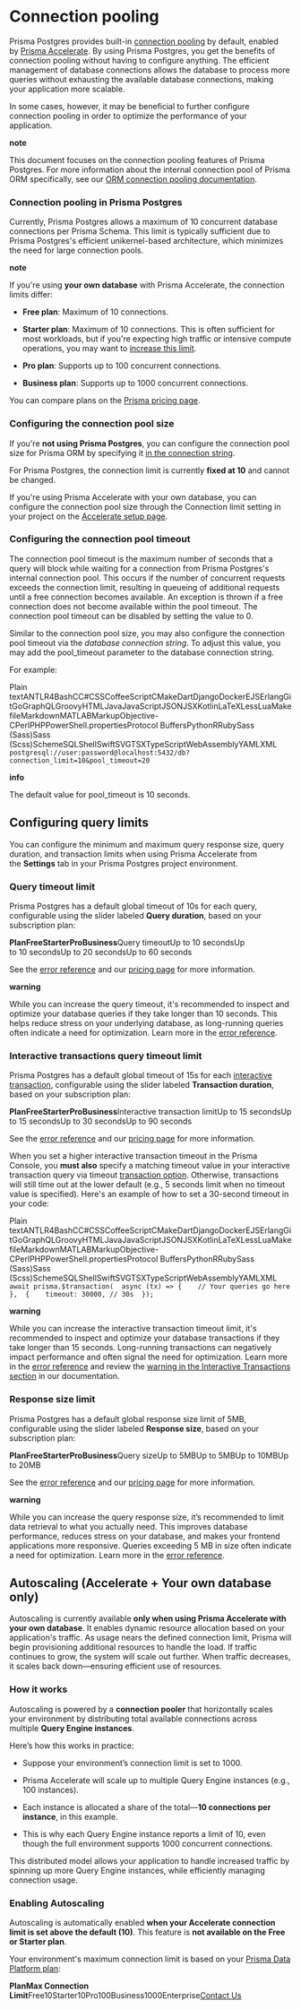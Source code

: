 Connection pooling
==================

Prisma Postgres provides built-in [connection pooling](https://www.prisma.io/dataguide/database-tools/connection-pooling) by default, enabled by [Prisma Accelerate](https://www.prisma.io/docs/accelerate). By using Prisma Postgres, you get the benefits of connection pooling without having to configure anything. The efficient management of database connections allows the database to process more queries without exhausting the available database connections, making your application more scalable.

In some cases, however, it may be beneficial to further configure connection pooling in order to optimize the performance of your application.

**note**

This document focuses on the connection pooling features of Prisma Postgres. For more information about the internal connection pool of Prisma ORM specifically, see our [ORM connection pooling documentation](https://www.prisma.io/docs/orm/prisma-client/setup-and-configuration/databases-connections/connection-pool).

### Connection pooling in Prisma Postgres

Currently, Prisma Postgres allows a maximum of 10 concurrent database connections per Prisma Schema. This limit is typically sufficient due to Prisma Postgres's efficient unikernel-based architecture, which minimizes the need for large connection pools.

**note**

If you're using **your own database** with Prisma Accelerate, the connection limits differ:

*   **Free plan**: Maximum of 10 connections.
    
*   **Starter plan**: Maximum of 10 connections. This is often sufficient for most workloads, but if you're expecting high traffic or intensive compute operations, you may want to [increase this limit](https://www.prisma.io/docs/postgres/database/connection-pooling#configuring-the-connection-pool-size).
    
*   **Pro plan**: Supports up to 100 concurrent connections.
    
*   **Business plan**: Supports up to 1000 concurrent connections.
    

You can compare plans on the [Prisma pricing page](https://www.prisma.io/pricing).

### Configuring the connection pool size

If you're **not using Prisma Postgres**, you can configure the connection pool size for Prisma ORM by specifying it [in the connection string](https://www.prisma.io/docs/orm/prisma-client/setup-and-configuration/databases-connections/connection-pool#setting-the-connection-pool-size).

For Prisma Postgres, the connection limit is currently **fixed at 10** and cannot be changed.

If you're using Prisma Accelerate with your own database, you can configure the connection pool size through the Connection limit setting in your project on the [Accelerate setup page](https://www.prisma.io/docs/accelerate/getting-started).

### Configuring the connection pool timeout

The connection pool timeout is the maximum number of seconds that a query will block while waiting for a connection from Prisma Postgres's internal connection pool. This occurs if the number of concurrent requests exceeds the connection limit, resulting in queueing of additional requests until a free connection becomes available. An exception is thrown if a free connection does not become available within the pool timeout. The connection pool timeout can be disabled by setting the value to 0.

Similar to the connection pool size, you may also configure the connection pool timeout via the _database connection string_. To adjust this value, you may add the pool\_timeout parameter to the database connection string.

For example:

Plain textANTLR4BashCC#CSSCoffeeScriptCMakeDartDjangoDockerEJSErlangGitGoGraphQLGroovyHTMLJavaJavaScriptJSONJSXKotlinLaTeXLessLuaMakefileMarkdownMATLABMarkupObjective-CPerlPHPPowerShell.propertiesProtocol BuffersPythonRRubySass (Sass)Sass (Scss)SchemeSQLShellSwiftSVGTSXTypeScriptWebAssemblyYAMLXML`   postgresql://user:password@localhost:5432/db?connection_limit=10&pool_timeout=20   `

**info**

The default value for pool\_timeout is 10 seconds.

Configuring query limits
------------------------

You can configure the minimum and maximum query response size, query duration, and transaction limits when using Prisma Accelerate from the **Settings** tab in your Prisma Postgres project environment.

### Query timeout limit

Prisma Postgres has a default global timeout of 10s for each query, configurable using the slider labeled **Query duration**, based on your subscription plan:

**PlanFreeStarterProBusiness**Query timeoutUp to 10 secondsUp to 10 secondsUp to 20 secondsUp to 60 seconds

See the [error reference](https://www.prisma.io/docs/postgres/database/api-reference/error-reference#p6004-querytimeout) and our [pricing page](https://www.prisma.io/pricing) for more information.

**warning**

While you can increase the query timeout, it's recommended to inspect and optimize your database queries if they take longer than 10 seconds. This helps reduce stress on your underlying database, as long-running queries often indicate a need for optimization. Learn more in the [error reference](https://www.prisma.io/docs/postgres/database/api-reference/error-reference#p6004-querytimeout).

### Interactive transactions query timeout limit

Prisma Postgres has a default global timeout of 15s for each [interactive transaction](https://www.prisma.io/docs/orm/prisma-client/queries/transactions#interactive-transactions), configurable using the slider labeled **Transaction duration**, based on your subscription plan:

**PlanFreeStarterProBusiness**Interactive transaction limitUp to 15 secondsUp to 15 secondsUp to 30 secondsUp to 90 seconds

See the [error reference](https://www.prisma.io/docs/postgres/database/api-reference/error-reference#p6004-querytimeout) and our [pricing page](https://www.prisma.io/pricing#accelerate) for more information.

When you set a higher interactive transaction timeout in the Prisma Console, you **must also** specify a matching timeout value in your interactive transaction query via timeout [transaction option](https://www.prisma.io/docs/orm/prisma-client/queries/transactions#transaction-options). Otherwise, transactions will still time out at the lower default (e.g., 5 seconds limit when no timeout value is specified). Here's an example of how to set a 30-second timeout in your code:

Plain textANTLR4BashCC#CSSCoffeeScriptCMakeDartDjangoDockerEJSErlangGitGoGraphQLGroovyHTMLJavaJavaScriptJSONJSXKotlinLaTeXLessLuaMakefileMarkdownMATLABMarkupObjective-CPerlPHPPowerShell.propertiesProtocol BuffersPythonRRubySass (Sass)Sass (Scss)SchemeSQLShellSwiftSVGTSXTypeScriptWebAssemblyYAMLXML`   await prisma.$transaction(  async (tx) => {    // Your queries go here  },  {    timeout: 30000, // 30s  });   `

**warning**

While you can increase the interactive transaction timeout limit, it's recommended to inspect and optimize your database transactions if they take longer than 15 seconds. Long-running transactions can negatively impact performance and often signal the need for optimization. Learn more in the [error reference](https://www.prisma.io/docs/postgres/database/api-reference/error-reference#p6004-querytimeout) and review the [warning in the Interactive Transactions section](https://www.prisma.io/docs/orm/prisma-client/queries/transactions#interactive-transactions-1) in our documentation.

### Response size limit

Prisma Postgres has a default global response size limit of 5MB, configurable using the slider labeled **Response size**, based on your subscription plan:

**PlanFreeStarterProBusiness**Query sizeUp to 5MBUp to 5MBUp to 10MBUp to 20MB

See the [error reference](https://www.prisma.io/docs/postgres/database/api-reference/error-reference#p6009-responsesizelimitexceeded) and our [pricing page](https://www.prisma.io/pricing#accelerate) for more information.

**warning**

While you can increase the query response size, it’s recommended to limit data retrieval to what you actually need. This improves database performance, reduces stress on your database, and makes your frontend applications more responsive. Queries exceeding 5 MB in size often indicate a need for optimization. Learn more in the [error reference](https://www.prisma.io/docs/postgres/database/api-reference/error-reference#p6009-responsesizelimitexceeded).

Autoscaling (Accelerate + Your own database only)
-------------------------------------------------

Autoscaling is currently available **only when using Prisma Accelerate with your own database**. It enables dynamic resource allocation based on your application's traffic. As usage nears the defined connection limit, Prisma will begin provisioning additional resources to handle the load. If traffic continues to grow, the system will scale out further. When traffic decreases, it scales back down—ensuring efficient use of resources.

### How it works

Autoscaling is powered by a **connection pooler** that horizontally scales your environment by distributing total available connections across multiple **Query Engine instances**.

Here’s how this works in practice:

*   Suppose your environment’s connection limit is set to 1000.
    
*   Prisma Accelerate will scale up to multiple Query Engine instances (e.g., 100 instances).
    
*   Each instance is allocated a share of the total—**10 connections per instance**, in this example.
    
*   This is why each Query Engine instance reports a limit of 10, even though the full environment supports 1000 concurrent connections.
    

This distributed model allows your application to handle increased traffic by spinning up more Query Engine instances, while efficiently managing connection usage.

### Enabling Autoscaling

Autoscaling is automatically enabled **when your Accelerate connection limit is set above the default (10)**. This feature is **not available on the Free or Starter plan**.

Your environment's maximum connection limit is based on your [Prisma Data Platform plan](https://www.prisma.io/pricing):

**PlanMax Connection Limit**Free10Starter10Pro100Business1000Enterprise[Contact Us](mailto:sales@prisma.io)
